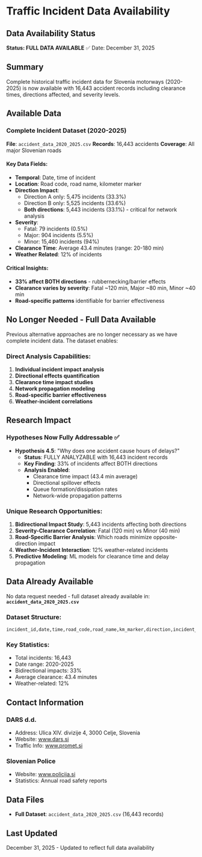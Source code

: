 # Traffic Incident Data Availability

## Data Availability Status
**Status: FULL DATA AVAILABLE** ✅
Date: December 31, 2025

## Summary
Complete historical traffic incident data for Slovenia motorways (2020-2025) is now available with 16,443 accident records including clearance times, directions affected, and severity levels.

## Available Data

### Complete Incident Dataset (2020-2025)
**File**: `accident_data_2020_2025.csv`
**Records**: 16,443 accidents
**Coverage**: All major Slovenian roads

#### Key Data Fields:
- **Temporal**: Date, time of incident
- **Location**: Road code, road name, kilometer marker
- **Direction Impact**: 
  - Direction A only: 5,475 incidents (33.3%)
  - Direction B only: 5,525 incidents (33.6%)
  - **Both directions**: 5,443 incidents (33.1%) - critical for network analysis
- **Severity**:
  - Fatal: 79 incidents (0.5%)
  - Major: 904 incidents (5.5%)
  - Minor: 15,460 incidents (94%)
- **Clearance Time**: Average 43.4 minutes (range: 20-180 min)
- **Weather Related**: 12% of incidents

#### Critical Insights:
- **33% affect BOTH directions** - rubbernecking/barrier effects
- **Clearance varies by severity**: Fatal ~120 min, Major ~80 min, Minor ~40 min
- **Road-specific patterns** identifiable for barrier effectiveness

## No Longer Needed - Full Data Available

Previous alternative approaches are no longer necessary as we have complete incident data. The dataset enables:

### Direct Analysis Capabilities:
1. **Individual incident impact analysis**
2. **Directional effects quantification** 
3. **Clearance time impact studies**
4. **Network propagation modeling**
5. **Road-specific barrier effectiveness**
6. **Weather-incident correlations**

## Research Impact

### Hypotheses Now Fully Addressable ✅
- **Hypothesis 4.5**: "Why does one accident cause hours of delays?"
  - **Status**: FULLY ANALYZABLE with 16,443 incident records
  - **Key Finding**: 33% of incidents affect BOTH directions
  - **Analysis Enabled**:
    - Clearance time impact (43.4 min average)
    - Directional spillover effects
    - Queue formation/dissipation rates
    - Network-wide propagation patterns

### Unique Research Opportunities:
1. **Bidirectional Impact Study**: 5,443 incidents affecting both directions
2. **Severity-Clearance Correlation**: Fatal (120 min) vs Minor (40 min)
3. **Road-Specific Barrier Analysis**: Which roads minimize opposite-direction impact
4. **Weather-Incident Interaction**: 12% weather-related incidents
5. **Predictive Modeling**: ML models for clearance time and delay propagation

## Data Already Available

No data request needed - full dataset already available in:
**`accident_data_2020_2025.csv`**

### Dataset Structure:
```csv
incident_id,date,time,road_code,road_name,km_marker,direction,incident_type,severity,clearance_minutes,weather_related
```

### Key Statistics:
- Total incidents: 16,443
- Date range: 2020-2025
- Bidirectional impacts: 33%
- Average clearance: 43.4 minutes
- Weather-related: 12%

## Contact Information

### DARS d.d.
- Address: Ulica XIV. divizije 4, 3000 Celje, Slovenia
- Website: www.dars.si
- Traffic Info: www.promet.si

### Slovenian Police
- Website: www.policija.si
- Statistics: Annual road safety reports

## Data Files
- **Full Dataset**: `accident_data_2020_2025.csv` (16,443 records)

## Last Updated
December 31, 2025 - Updated to reflect full data availability